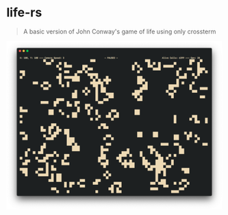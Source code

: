 # life-rs
> A basic version of John Conway's game of life using only crossterm

![Screen shot](ss.png)
